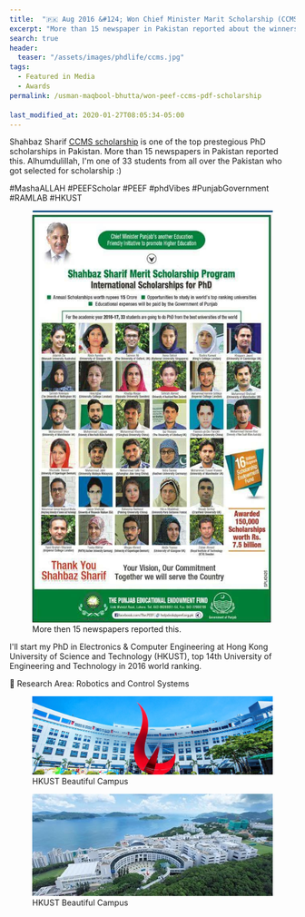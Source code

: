 ```yaml
---
title:  "🇵🇰 Aug 2016 &#124; Won Chief Minister Marit Scholarship (CCMS) award by Punjab Government (PEEF), Pakistan for pursuing my PhD studies at HKUST, HK"
excerpt: "More than 15 newspaper in Pakistan reported about the winners of this scholarship. Alhumdulillah, I'm one of 33 students from all over the Pakistan who got selected for scholarship :)"
search: true
header:
  teaser: "/assets/images/phdlife/ccms.jpg"
tags: 
  - Featured in Media
  - Awards
permalink: /usman-maqbool-bhutta/won-peef-ccms-pdf-scholarship

last_modified_at: 2020-01-27T08:05:34-05:00
---
```

Shahbaz Sharif [CCMS scholarship](https://www.peef.org.pk/PhdScholars-list.html) is one of the top prestegious PhD scholarships in Pakistan. More than 15 newspapers in Pakistan reported this. Alhumdulillah, I'm one of 33 students from all over the Pakistan who got selected for scholarship :)

#MashaALLAH #PEEFScholar #PEEF #phdVibes #PunjabGovernment #RAMLAB #HKUST

<figure>
    <a href="/assets/images/phdlife/ccms.jpg"><img src="/assets/images/phdlife/ccms.jpg"></a>
    <figcaption>More then 15 newspapers reported this.</figcaption>
</figure>

I'll start my PhD in Electronics & Computer Engineering at Hong Kong University of Science and Technology (HKUST), top 14th University of Engineering and Technology in 2016 world ranking.

📖 Research Area: Robotics and Control Systems

<figure>
    <a href="/assets/images/phdlife/hkust-1.jpg"><img src="/assets/images/phdlife/hkust-1.jpg"></a>
    <figcaption>HKUST Beautiful Campus</figcaption>
</figure>

<figure>
    <a href="/assets/images/phdlife/hkust-2.jpg"><img src="/assets/images/phdlife/hkust-2.jpg"></a>
    <figcaption>HKUST Beautiful Campus</figcaption>
</figure>
